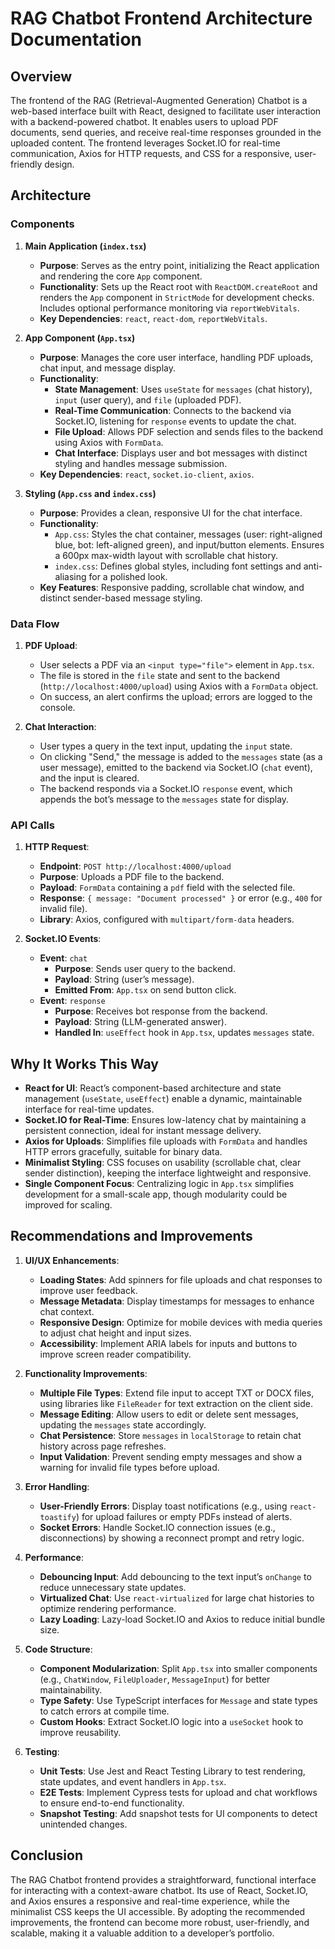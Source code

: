 # RAG Chatbot Frontend Architecture Documentation

## Overview

The frontend of the RAG (Retrieval-Augmented Generation) Chatbot is a web-based interface built with React, designed to facilitate user interaction with a backend-powered chatbot. It enables users to upload PDF documents, send queries, and receive real-time responses grounded in the uploaded content. The frontend leverages Socket.IO for real-time communication, Axios for HTTP requests, and CSS for a responsive, user-friendly design.

## Architecture

### Components

1. **Main Application (`index.tsx`)**

   - **Purpose**: Serves as the entry point, initializing the React application and rendering the core `App` component.
   - **Functionality**: Sets up the React root with `ReactDOM.createRoot` and renders the `App` component in `StrictMode` for development checks. Includes optional performance monitoring via `reportWebVitals`.
   - **Key Dependencies**: `react`, `react-dom`, `reportWebVitals`.

2. **App Component (`App.tsx`)**

   - **Purpose**: Manages the core user interface, handling PDF uploads, chat input, and message display.
   - **Functionality**:
     - **State Management**: Uses `useState` for `messages` (chat history), `input` (user query), and `file` (uploaded PDF).
     - **Real-Time Communication**: Connects to the backend via Socket.IO, listening for `response` events to update the chat.
     - **File Upload**: Allows PDF selection and sends files to the backend using Axios with `FormData`.
     - **Chat Interface**: Displays user and bot messages with distinct styling and handles message submission.
   - **Key Dependencies**: `react`, `socket.io-client`, `axios`.

3. **Styling (`App.css` and `index.css`)**
   - **Purpose**: Provides a clean, responsive UI for the chat interface.
   - **Functionality**:
     - `App.css`: Styles the chat container, messages (user: right-aligned blue, bot: left-aligned green), and input/button elements. Ensures a 600px max-width layout with scrollable chat history.
     - `index.css`: Defines global styles, including font settings and anti-aliasing for a polished look.
   - **Key Features**: Responsive padding, scrollable chat window, and distinct sender-based message styling.

### Data Flow

1. **PDF Upload**:

   - User selects a PDF via an `<input type="file">` element in `App.tsx`.
   - The file is stored in the `file` state and sent to the backend (`http://localhost:4000/upload`) using Axios with a `FormData` object.
   - On success, an alert confirms the upload; errors are logged to the console.

2. **Chat Interaction**:
   - User types a query in the text input, updating the `input` state.
   - On clicking "Send," the message is added to the `messages` state (as a user message), emitted to the backend via Socket.IO (`chat` event), and the input is cleared.
   - The backend responds via a Socket.IO `response` event, which appends the bot’s message to the `messages` state for display.

### API Calls

1. **HTTP Request**:

   - **Endpoint**: `POST http://localhost:4000/upload`
   - **Purpose**: Uploads a PDF file to the backend.
   - **Payload**: `FormData` containing a `pdf` field with the selected file.
   - **Response**: `{ message: "Document processed" }` or error (e.g., `400` for invalid file).
   - **Library**: Axios, configured with `multipart/form-data` headers.

2. **Socket.IO Events**:
   - **Event**: `chat`
     - **Purpose**: Sends user query to the backend.
     - **Payload**: String (user’s message).
     - **Emitted From**: `App.tsx` on send button click.
   - **Event**: `response`
     - **Purpose**: Receives bot response from the backend.
     - **Payload**: String (LLM-generated answer).
     - **Handled In**: `useEffect` hook in `App.tsx`, updates `messages` state.

## Why It Works This Way

- **React for UI**: React’s component-based architecture and state management (`useState`, `useEffect`) enable a dynamic, maintainable interface for real-time updates.
- **Socket.IO for Real-Time**: Ensures low-latency chat by maintaining a persistent connection, ideal for instant message delivery.
- **Axios for Uploads**: Simplifies file uploads with `FormData` and handles HTTP errors gracefully, suitable for binary data.
- **Minimalist Styling**: CSS focuses on usability (scrollable chat, clear sender distinction), keeping the interface lightweight and responsive.
- **Single Component Focus**: Centralizing logic in `App.tsx` simplifies development for a small-scale app, though modularity could be improved for scaling.

## Recommendations and Improvements

1. **UI/UX Enhancements**:

   - **Loading States**: Add spinners for file uploads and chat responses to improve user feedback.
   - **Message Metadata**: Display timestamps for messages to enhance chat context.
   - **Responsive Design**: Optimize for mobile devices with media queries to adjust chat height and input sizes.
   - **Accessibility**: Implement ARIA labels for inputs and buttons to improve screen reader compatibility.

2. **Functionality Improvements**:

   - **Multiple File Types**: Extend file input to accept TXT or DOCX files, using libraries like `FileReader` for text extraction on the client side.
   - **Message Editing**: Allow users to edit or delete sent messages, updating the `messages` state accordingly.
   - **Chat Persistence**: Store `messages` in `localStorage` to retain chat history across page refreshes.
   - **Input Validation**: Prevent sending empty messages and show a warning for invalid file types before upload.

3. **Error Handling**:

   - **User-Friendly Errors**: Display toast notifications (e.g., using `react-toastify`) for upload failures or empty PDFs instead of alerts.
   - **Socket Errors**: Handle Socket.IO connection issues (e.g., disconnections) by showing a reconnect prompt and retry logic.

4. **Performance**:

   - **Debouncing Input**: Add debouncing to the text input’s `onChange` to reduce unnecessary state updates.
   - **Virtualized Chat**: Use `react-virtualized` for large chat histories to optimize rendering performance.
   - **Lazy Loading**: Lazy-load Socket.IO and Axios to reduce initial bundle size.

5. **Code Structure**:

   - **Component Modularization**: Split `App.tsx` into smaller components (e.g., `ChatWindow`, `FileUploader`, `MessageInput`) for better maintainability.
   - **Type Safety**: Use TypeScript interfaces for `Message` and state types to catch errors at compile time.
   - **Custom Hooks**: Extract Socket.IO logic into a `useSocket` hook to improve reusability.

6. **Testing**:
   - **Unit Tests**: Use Jest and React Testing Library to test rendering, state updates, and event handlers in `App.tsx`.
   - **E2E Tests**: Implement Cypress tests for upload and chat workflows to ensure end-to-end functionality.
   - **Snapshot Testing**: Add snapshot tests for UI components to detect unintended changes.

## Conclusion

The RAG Chatbot frontend provides a straightforward, functional interface for interacting with a context-aware chatbot. Its use of React, Socket.IO, and Axios ensures a responsive and real-time experience, while the minimalist CSS keeps the UI accessible. By adopting the recommended improvements, the frontend can become more robust, user-friendly, and scalable, making it a valuable addition to a developer’s portfolio.

